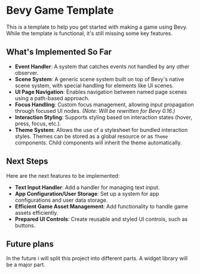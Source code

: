 # Bevy Game Template

This is a template to help you get started with making a game using Bevy. While the template is functional, it's still
missing some key features.

## What's Implemented So Far

- **Event Handler**: A system that catches events not handled by any other observer.
- **Scene System**: A generic scene system built on top of Bevy's native scene system, with special handling for
  elements like UI scenes.
- **UI Page Navigation**: Enables navigation between named page scenes using a path-based approach.
- **Focus Handling**: Custom focus management, allowing input propagation through focused UI nodes. *(Note: Will be
  rewritten for Bevy 0.16.)*
- **Interaction Styling**: Supports styling based on interaction states (hover, press, focus, etc.).
- **Theme System**: Allows the use of a stylesheet for bundled interaction styles. Themes can be stored as a global
  resource or as `Theme` components. Child components will inherit the theme automatically.

## Next Steps

Here are the next features to be implemented:

- **Text Input Handler**: Add a handler for managing text input.
- **App Configuration/User Storage**: Set up a system for app configurations and user data storage.
- **Efficient Game Asset Management**: Add functionality to handle game assets efficiently.
- **Prepared UI Controls**: Create reusable and styled UI controls, such as buttons.


## Future plans
In the future i will split this project into different parts. A widget library will be a major part.
